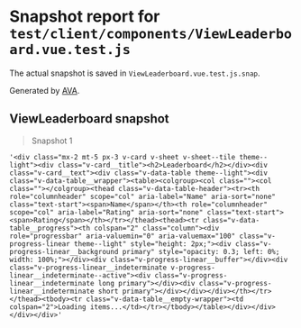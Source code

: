 # Snapshot report for `test/client/components/ViewLeaderboard.vue.test.js`

The actual snapshot is saved in `ViewLeaderboard.vue.test.js.snap`.

Generated by [AVA](https://avajs.dev).

## ViewLeaderboard snapshot

> Snapshot 1

    '<div class="mx-2 mt-5 px-3 v-card v-sheet v-sheet--tile theme--light"><div class="v-card__title"><h2>Leaderboard</h2></div><div class="v-card__text"><div class="v-data-table theme--light"><div class="v-data-table__wrapper"><table><colgroup><col class=""><col class=""></colgroup><thead class="v-data-table-header"><tr><th role="columnheader" scope="col" aria-label="Name" aria-sort="none" class="text-start"><span>Name</span></th><th role="columnheader" scope="col" aria-label="Rating" aria-sort="none" class="text-start"><span>Rating</span></th></tr></thead><thead><tr class="v-data-table__progress"><th colspan="2" class="column"><div role="progressbar" aria-valuemin="0" aria-valuemax="100" class="v-progress-linear theme--light" style="height: 2px;"><div class="v-progress-linear__background primary" style="opacity: 0.3; left: 0%; width: 100%;"></div><div class="v-progress-linear__buffer"></div><div class="v-progress-linear__indeterminate v-progress-linear__indeterminate--active"><div class="v-progress-linear__indeterminate long primary"></div><div class="v-progress-linear__indeterminate short primary"></div></div></div></th></tr></thead><tbody><tr class="v-data-table__empty-wrapper"><td colspan="2">Loading items...</td></tr></tbody></table></div></div></div></div>'
